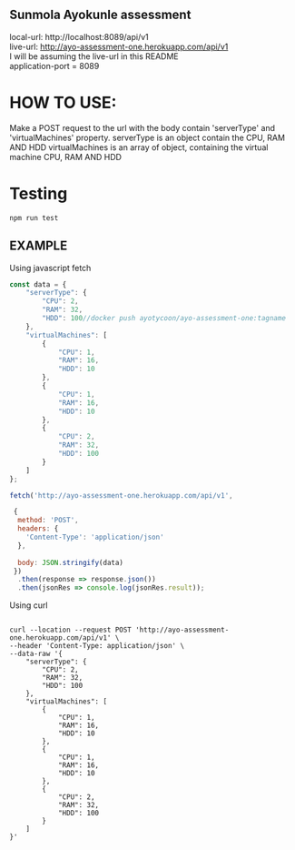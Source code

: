 ## Sunmola Ayokunle assessment 
local-url: http://localhost:8089/api/v1 \
live-url: http://ayo-assessment-one.herokuapp.com/api/v1 \
 I will be assuming the live-url in this README\
 application-port = 8089

# HOW TO USE:
Make a POST request to the url with the body contain 'serverType' and 'virtualMachines' property.
serverType is an object contain the CPU, RAM AND HDD 
virtualMachines is an array of object, containing the virtual machine CPU, RAM AND HDD 
# Testing
``` npm run test ```

## EXAMPLE
Using javascript fetch
```javascript
const data = {
    "serverType": {
        "CPU": 2,
        "RAM": 32,
        "HDD": 100//docker push ayotycoon/ayo-assessment-one:tagname
    },
    "virtualMachines": [
        {
            "CPU": 1,
            "RAM": 16,
            "HDD": 10
        },
        {
            "CPU": 1,
            "RAM": 16,
            "HDD": 10
        },
        {
            "CPU": 2,
            "RAM": 32,
            "HDD": 100
        }
    ]
};

fetch('http://ayo-assessment-one.herokuapp.com/api/v1',

 {
  method: 'POST',
  headers: {
    'Content-Type': 'application/json'
  },
 
  body: JSON.stringify(data)
 })
  .then(response => response.json())
  .then(jsonRes => console.log(jsonRes.result));

```

Using curl

```CURL

curl --location --request POST 'http://ayo-assessment-one.herokuapp.com/api/v1' \
--header 'Content-Type: application/json' \
--data-raw '{
    "serverType": {
        "CPU": 2,
        "RAM": 32,
        "HDD": 100
    },
    "virtualMachines": [
        {
            "CPU": 1,
            "RAM": 16,
            "HDD": 10
        },
        {
            "CPU": 1,
            "RAM": 16,
            "HDD": 10
        },
        {
            "CPU": 2,
            "RAM": 32,
            "HDD": 100
        }
    ]
}'

```
